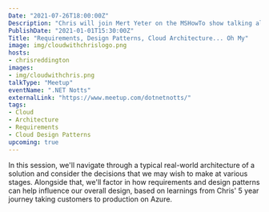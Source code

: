 ```yaml
---
Date: "2021-07-26T18:00:00Z"
Description: "Chris will join Mert Yeter on the MSHowTo show talking all things DevOps!"
PublishDate: "2021-01-01T15:30:00Z"
Title: "Requirements, Design Patterns, Cloud Architecture... Oh My"
image: img/cloudwithchrislogo.png
hosts:
- chrisreddington
images:
- img/cloudwithchris.png
talkType: "Meetup"
eventName: ".NET Notts"
externalLink: "https://www.meetup.com/dotnetnotts/"
tags:
- Cloud
- Architecture
- Requirements
- Cloud Design Patterns
upcoming: true
---
```

In this session, we'll navigate through a typical real-world architecture of a solution and consider the decisions that we may wish to make at various stages. Alongside that, we'll factor in how requirements and design patterns can help influence our overall design, based on learnings from Chris' 5 year journey taking customers to production on Azure.